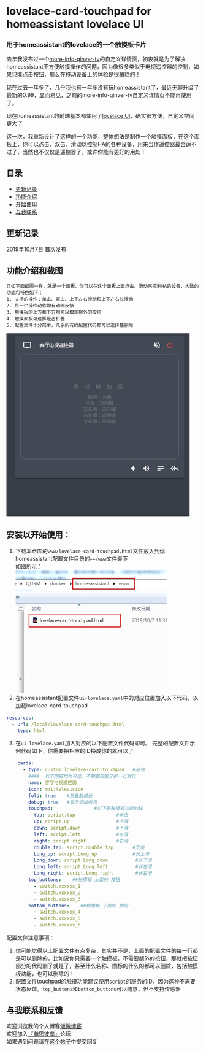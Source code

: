 # lovelace-card-touchpad for homeassistant lovelace UI
### 用于homeassistant的lovelace的一个触摸板卡片

去年我发布过一个[more-info-qinver-tv](https://github.com/Qinver-china/homeassistant-Custom_UI_more-info-qinver-tv)的自定义详情页，初衷就是为了解决homeassistant不方便触摸操作的问题，因为像很多类似于电视遥控器的控制，如果只能点击按钮，那么在移动设备上的体验是很糟糕的！

现在过去一年多了，几乎我也有一年多没有玩homeassistant了，最近无聊升级了最新的0.99，显而易见，之前的more-info-qinver-tv自定义详情页不能再使用了。

现在homeassistant的前端基本都使用了[lovelace UI](https://www.home-assistant.io/lovelace/)，确实很方便，自定义空间更大了

这一次，我重新设计了这样的一个功能，整体想法是制作一个触摸面板，在这个面板上，你可以点击、双击，滑动以控制HA的各种设备，用来当作遥控器最合适不过了，当然也不仅仅是遥控器了，或许你能有更好的用处！

## 目录
* [更新记录](#更新记录)  
* [功能介绍](#功能介绍和截图)  
* [开始使用](#安装以开始使用)  
* [与我联系](#与我联系和反馈) 
## 更新记录 
2019年10月7日
首次发布

## 功能介绍和截图
```  
正如下面截图一样，就是一个面板，你可以在这个面板上面点击、滑动来控制HA的设备，大致的功能和特色如下： 
1. 支持的操作：单击、双击、上下左右滑动和上下左右长滑动
2. 每一个操作动作均有动画反馈
3. 触摸板的上方和下方均可以增加额外的按钮
4. 触摸面板可选择是否折叠
5. 配置文件十分简单，几乎所有的配置代码都可以选择性删除
```

![效果图](https://raw.githubusercontent.com/Qinver-china/lovelace-card-touchpad/master/%E5%B1%8F%E5%B9%95%E6%88%AA%E5%9B%BE/%E8%A7%A6%E6%91%B8%E6%9D%BF.jpg)    

## 安装以开始使用：
1. 下载本仓库的`www/lovelace-card-touchpad.html`文件放入到你homeassistant配置文件目录的`~~/www`文件夹下  
如图所示：  
![](https://raw.githubusercontent.com/Qinver-china/lovelace-card-touchpad/master/%E5%B1%8F%E5%B9%95%E6%88%AA%E5%9B%BE/%E6%88%AA%E5%9B%BE1.jpg)  
2. 在homeassistant配置文件`ui-lovelace.yaml`中的对应位置加入以下代码，以加载lovelace-card-touchpad
```yaml
resources:
  - url: /local/lovelace-card-touchpad.html
    type: html
```  
3. 在`ui-lovelace.yaml`加入对应的以下配置文件代码即可。
完整的配置文件示例代码如下，你需要把相应的ID换成你的就可以了
```yaml
    cards:
      - type: custom:lovelace-card-touchpad   #必须
        ####  以下内容均为可选，不需要的删了那一行就行
        name: 客厅电视遥控器
        icon: mdi:television
        fold: true    #折叠触摸板
        debug: true   #显示调试信息
        touchpad:               #以下是触摸板功能的ID
          tap: script.tap               #单击
          up: script.up                 #上滑
          down: script.down             #下滑
          left: script.left             #左滑
          right: script.right           #右滑
          double_tap: script.double_tap       #双击
          Long_up: script.Long_up             #长上滑
          Long_down: script.Long_down          #长下滑
          Long_left: script.Long_left          #长左滑
          Long_right: script.Long_right        #长右滑
        top_buttons:    ##触摸板 上面的 按钮
          - switch.xxxxxx_1
          - switch.xxxxxx_2
          - switch.xxxxxx_3
        bottom_buttons:    ##触摸板 下面的 按钮
          - switch.xxxxxx_4
          - switch.xxxxxx_5
          - switch.xxxxxx_6
```
配置文件注意事项：
1. 你可能觉得以上配置文件有点复杂，其实并不是，上面的配置文件的每一行都是可以删除的，比如说你只需要一个触摸板，不需要额外的按钮，那就把按钮部分的代码删了就是了，甚至什么名称、图标的什么的都可以删除，包括触摸板功能，也可以删除的！
2. 配置文件touchpad的触摸功能建议使用`script`的服务的ID，因为这种不需要状态反馈。`top_buttons`和`bottom_buttons`可以随意，但不支持传感器

## 与我联系和反馈
欢迎浏览我的个人博客[倾微博客](http://blog.qiwe.ink)   
欢迎加入[『瀚思彼岸』](https://bbs.hassbian.com)论坛   
如果遇到问题请在[这个帖子](https://bbs.hassbian.com/thread-8368-1-1.html)中提交回复   



